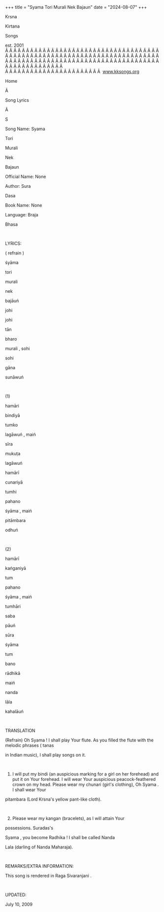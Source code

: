 +++ 
title = "Syama Tori Murali Nek Bajaun"
date = "2024-08-07"
+++

Krsna
 
Kirtana
 
Songs

est. 2001
Â Â Â Â Â Â Â Â Â Â Â Â Â Â Â Â Â Â Â Â Â Â Â Â Â Â Â Â Â Â Â Â Â Â Â Â Â Â Â Â Â Â Â Â Â Â Â Â Â Â Â Â Â Â Â Â Â Â Â Â Â Â Â Â Â Â Â Â Â Â Â Â Â Â Â Â Â Â Â Â Â Â Â Â Â Â Â Â Â Â Â Â Â Â Â Â Â Â Â Â Â Â Â Â Â Â Â Â Â Â Â Â Â Â Â Â Â Â Â Â Â Â Â Â Â  
Â Â Â Â Â Â Â Â Â Â Â Â Â Â Â Â Â Â Â Â Â Â Â  
www.kksongs.org








Home


Ã 
 
Song Lyrics
 
Ã 
 
S


Song Name: 
Syama
 
Tori
 
Murali
 
Nek


Bajaun


Official Name: None


Author: 
Sura
 
Dasa


Book Name: None


Language: 
Braja


Bhasa


 


LYRICS:


(
refrain
)


śyāma
 
tori
 
murali
 
nek


bajāuń


johi
 
johi
 
tān
 
bharo


murali
, 
sohi
 
sohi
 
gāna
 
sunāwuń


 


(1)


hamāri
 
bindiyā
 
tumko
 
lagāwuń
, 
maiń
 
sīra
 
mukuṭa
 
lagāwuń


hamārī
 
cunariyā
 
tumhi
 
pahano
 
śyāma
, 
maiń
 
pitāmbara
 
odhuń


 


(2)


hamārī
 
kańganiyā
 
tum
 
pahano
 
śyāma
, 
maiń
 
tumhāri
 
saba
 
pāuń


sūra
 
śyāma
 
tum
 
bano
 
rādhikā
 
maiń
 
nanda
 
lāla
 
kahalāuń


 


TRANSLATION


(Refrain) Oh 
Syama
! I shall play 
Your
 flute. As
you filled the flute with the melodic phrases (
tanas

in Indian music), I shall play songs on it.


 


1) I will put my 
bindi
 (an auspicious marking for a girl on her forehead)
and put it on 
Your
 forehead. I will wear 
Your
 auspicious peacock-feathered crown on my head. Please
wear my 
chunari
 (girl's clothing), Oh 
Syama
. I shall wear 
Your
 
pitambara
 (Lord 
Krsna's
 yellow
pant-like cloth).


 


2) Please wear my 
kangan
 (bracelets), as I will attain 
Your

possessions. 
Suradas's
 
Syama
,
you become 
Radhika
! I shall be called 
Nanda
 
Lala
 (darling of 
Nanda
 Maharaja).


 


REMARKS/EXTRA INFORMATION:


This
song is rendered in Raga 
Sivaranjani
.


 


UPDATED:

July 10, 2009